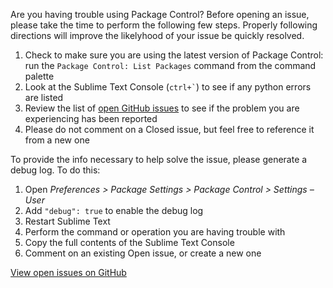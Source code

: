 Are you having trouble using Package Control? Before opening an issue, please
take the time to perform the following few steps. Properly following directions
will improve the likelyhood of your issue be quickly resolved.

 1. Check to make sure you are using the latest version of Package Control:
    run the `Package Control: List Packages` command from the command palette
 2. Look at the Sublime Text Console (<code>ctrl+`</code>) to see if any python
    errors are listed
 3. Review the list of [open GitHub issues](https://github.com/wbond/sublime_package_control/issues?state=open)
    to see if the problem you are experiencing has been reported
 4. Please do not comment on a Closed issue, but feel free to reference it from
    a new one

To provide the info necessary to help solve the issue, please generate a debug
log. To do this:

 1. Open *Preferences > Package Settings > Package Control > Settings – User*
 2. Add `"debug": true` to enable the debug log
 3. Restart Sublime Text
 4. Perform the command or operation you are having trouble with
 5. Copy the full contents of the Sublime Text Console
 6. Comment on an existing Open issue, or create a new one

[View open issues on GitHub](https://github.com/wbond/sublime_package_control/issues?state=open)
